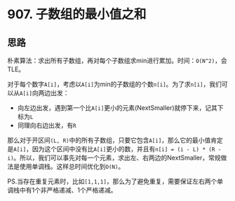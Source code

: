 # 907. 子数组的最小值之和

## 思路

朴素算法：求出所有子数组，再对每个子数组求min进行累加。时间：`O(N^2)`，会TLE。

对于每个数字`A[i]`，考虑以`A[i]`为min的子数组的个数`n[i]`。为了求`n[i]`，我们可以从`A[i]`向两边出发：

- 向左边出发，遇到第一个比`A[i]`更小的元素(NextSmaller)就停下来，记其下标为`L`
- 同理向右边出发，有`R`

那么对于开区间`(L, R)`中的所有子数组，只要它包含`A[i]`，那么它的最小值肯定是`A[i]`，因为这个区间中没有比`A[i]`更小的数，并且有`n[i] = (i - L) * (R - i)`。所以，我们可以事先对每一个元素，求出左、右两边的NextSmaller，常规做法是使用单调栈。这样总时间优化到`O(N)`。

PS.当存在重复元素时，比如`[1,1,1]`，那么为了避免重复，需要保证左右两个单调栈中有1个非严格递减、1个严格递减。
